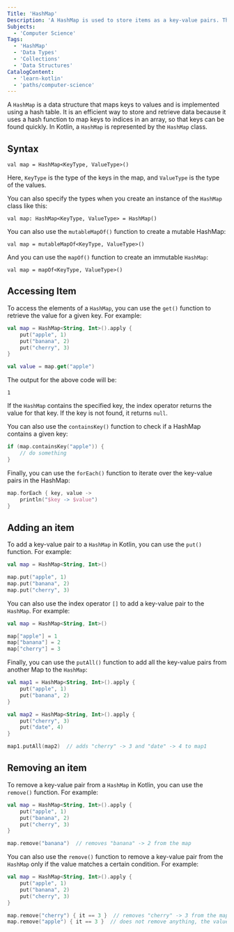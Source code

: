 ```yaml
---
Title: 'HashMap'
Description: 'A HashMap is used to store items as a key-value pairs. The keys and values can be of either same or different types.'
Subjects:
  - 'Computer Science'
Tags:
  - 'HashMap'
  - 'Data Types'
  - 'Collections'
  - 'Data Structures'
CatalogContent:
  - 'learn-kotlin'
  - 'paths/computer-science'
---
```


A `HashMap` is a data structure that maps keys to values and is implemented using a hash table. It is an efficient way to store and retrieve data because it uses a hash function to map keys to indices in an array, so that keys can be found quickly. In Kotlin, a `HashMap` is represented by the `HashMap` class.

## Syntax

```pseudo
val map = HashMap<KeyType, ValueType>()
```

Here, `KeyType` is the type of the keys in the map, and `ValueType` is the type of the values.

You can also specify the types when you create an instance of the `HashMap` class like this:

```pseudo
val map: HashMap<KeyType, ValueType> = HashMap()
```

You can also use the `mutableMapOf()` function to create a mutable HashMap:

```pseudo
val map = mutableMapOf<KeyType, ValueType>()
```

And you can use the `mapOf()` function to create an immutable `HashMap`:

```pseudo
val map = mapOf<KeyType, ValueType>()
```

## Accessing Item

To access the elements of a `HashMap`, you can use the `get()` function to retrieve the value for a given key. For example:

```kotlin
val map = HashMap<String, Int>().apply {
    put("apple", 1)
    put("banana", 2)
    put("cherry", 3)
}

val value = map.get("apple")
```

The output for the above code will be:

```
1
```

If the `HashMap` contains the specified key, the index operator returns the value for that key. If the key is not found, it returns `null`.

You can also use the `containsKey()` function to check if a HashMap contains a given key:

```kotlin
if (map.containsKey("apple")) {
    // do something
}
```

Finally, you can use the `forEach()` function to iterate over the key-value pairs in the HashMap:

```kotlin
map.forEach { key, value ->
    println("$key -> $value")
}
```

## Adding an item

To add a key-value pair to a `HashMap` in Kotlin, you can use the `put()` function. For example:

```kotlin
val map = HashMap<String, Int>()

map.put("apple", 1)
map.put("banana", 2)
map.put("cherry", 3)
```

You can also use the index operator `[]` to add a key-value pair to the `HashMap`. For example:

```kotlin
val map = HashMap<String, Int>()

map["apple"] = 1
map["banana"] = 2
map["cherry"] = 3
```

Finally, you can use the `putAll()` function to add all the key-value pairs from another Map to the `HashMap`:

```kotlin
val map1 = HashMap<String, Int>().apply {
    put("apple", 1)
    put("banana", 2)
}

val map2 = HashMap<String, Int>().apply {
    put("cherry", 3)
    put("date", 4)
}

map1.putAll(map2)  // adds "cherry" -> 3 and "date" -> 4 to map1
```

## Removing an item

To remove a key-value pair from a `HashMap` in Kotlin, you can use the `remove()` function. For example:

```kotlin
val map = HashMap<String, Int>().apply {
    put("apple", 1)
    put("banana", 2)
    put("cherry", 3)
}

map.remove("banana")  // removes "banana" -> 2 from the map
```

You can also use the `remove()` function to remove a key-value pair from the `HashMap` only if the value matches a certain condition. For example:

```kotlin
val map = HashMap<String, Int>().apply {
    put("apple", 1)
    put("banana", 2)
    put("cherry", 3)
}

map.remove("cherry") { it == 3 }  // removes "cherry" -> 3 from the map
map.remove("apple") { it == 3 }  // does not remove anything, the value for "apple" is not 3
```
